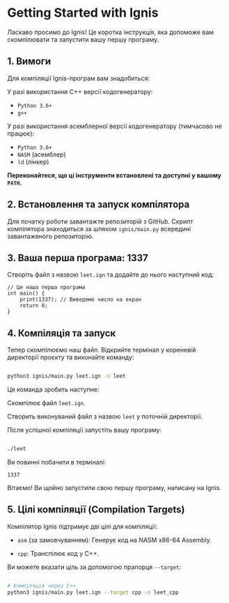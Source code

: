 # Getting Started with Ignis
Ласкаво просимо до Ignis! Це коротка інструкція, яка допоможе вам скомпілювати та запустити вашу першу програму.

## 1. Вимоги
Для компіляції Ignis-програм вам знадобиться:

У разі використання C++ версії кодогенератору:
- `Python 3.6+`
- `g++`

У разі використання асемблерної версії кодогенератору (тимчасово не працює):
- `Python 3.6+`
- `NASM` (асемблер)
- `ld` (лінкер)

**Переконайтеся, що ці інструменти встановлені та доступні у вашому `PATH`.**
## 2. Встановлення та запуск компілятора
Для початку роботи завантажте репозиторій з GitHub. Скрипт компілятора знаходиться за шляхом `ignis/main.py` всередині завантаженого репозиторію.
## 3. Ваша перша програма: 1337
Створіть файл з назвою `leet.ign` та додайте до нього наступний код:

```Ignis
// Це наша перша програма
int main() {
    print(1337); // Виведемо число на екран
    return 0;
}
```

## 4. Компіляція та запуск
Тепер скомпілюємо наш файл. Відкрийте термінал у кореневій директорії проєкту та виконайте команду:

```Bash

python3 ignis/main.py leet.ign -o leet
```
Ця команда зробить наступне:

Скомпілює файл `leet.ign`.

Створить виконуваний файл з назвою `leet` у поточній директорії.

Після успішної компіляції запустіть вашу програму:

```Bash

./leet
```
Ви повинні побачити в терміналі:


```
1337
```
Вітаємо! Ви щойно запустили свою першу програму, написану на Ignis.

## 5. Цілі компіляції (Compilation Targets)
Компілятор Ignis підтримує дві цілі для компіляції:

- `asm` (за замовчуванням): Генерує код на NASM x86-64 Assembly.

- `cpp`: Транспілює код у C++.

Ви можете вказати ціль за допомогою прапорця `--target`:

```Bash

# Компіляція через C++
python3 ignis/main.py leet.ign --target cpp -o leet_cpp
```